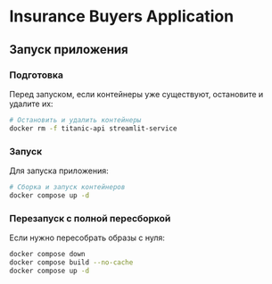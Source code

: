 # Insurance Buyers Application

## Запуск приложения

### Подготовка

Перед запуском, если контейнеры уже существуют, остановите и удалите их:

```bash
# Остановить и удалить контейнеры
docker rm -f titanic-api streamlit-service
```

### Запуск

Для запуска приложения:

```bash
# Сборка и запуск контейнеров
docker compose up -d
```

### Перезапуск с полной пересборкой

Если нужно пересобрать образы с нуля:

```bash
docker compose down
docker compose build --no-cache
docker compose up -d
```